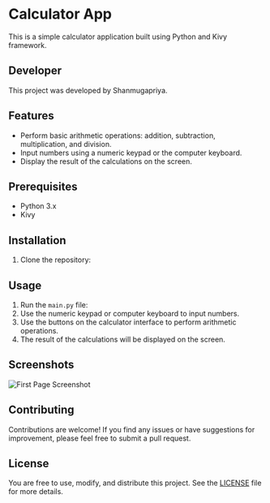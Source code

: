 # Calculator App

This is a simple calculator application built using Python and Kivy framework.

## Developer

This project was developed by Shanmugapriya.

## Features

- Perform basic arithmetic operations: addition, subtraction, multiplication, and division.
- Input numbers using a numeric keypad or the computer keyboard.
- Display the result of the calculations on the screen.

## Prerequisites

- Python 3.x
- Kivy

## Installation

1. Clone the repository:


## Usage

1. Run the `main.py` file:
2. Use the numeric keypad or computer keyboard to input numbers.
3. Use the buttons on the calculator interface to perform arithmetic operations.
4. The result of the calculations will be displayed on the screen.

## Screenshots
![First Page Screenshot](path/to/firstpage.png)



## Contributing

Contributions are welcome! If you find any issues or have suggestions for improvement, please feel free to submit a pull request.

## License

You are free to use, modify, and distribute this project. See the [LICENSE](LICENSE) file for more details.
